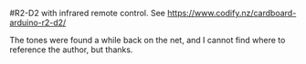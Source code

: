 #R2-D2 with infrared remote control. See https://www.codify.nz/cardboard-arduino-r2-d2/

The tones were found a while back on the net, and I cannot find where to reference the author, but thanks.
